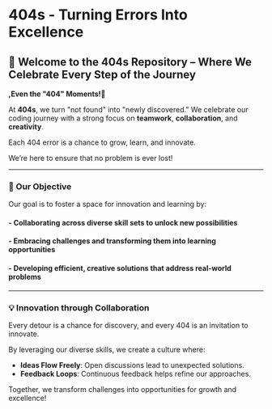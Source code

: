 
# 404s - Turning Errors Into Excellence

## 🌟 Welcome to the 404s Repository – Where We Celebrate Every Step of the Journey 

**,Even the "404" Moments!🌟**

 At **404s**, we turn "not found" into "newly discovered." We celebrate our
 coding journey
with a strong focus on **teamwork**, 
**collaboration**, and **creativity**.

 Each 404 error is a chance to grow, learn, and innovate.

 We’re here to ensure that no problem is ever lost!

---

### 🎯 Our Objective

 Our goal is to foster a space for innovation and learning by:

#### - **Collaborating** across diverse skill sets to unlock new possibilities

#### - **Embracing challenges** and transforming them into learning opportunities

#### - **Developing efficient**, **creative solutions** that address real-world problems

---

### 💡 Innovation through Collaboration

 Every detour is a chance for discovery, and every 404
 is an invitation to innovate. 

 By leveraging our diverse skills, we create a culture where:

- **Ideas Flow Freely**: Open discussions lead to unexpected solutions.
- **Feedback Loops**: Continuous feedback helps refine our approaches.

 Together, we transform challenges into opportunities for growth and excellence!
